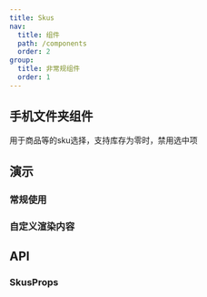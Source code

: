 ```yaml
---
title: Skus
nav:
  title: 组件
  path: /components
  order: 2
group:
  title: 非常规组件
  order: 1
---
```


## 手机文件夹组件

用于商品等的sku选择，支持库存为零时，禁用选中项

## 演示

### 常规使用

<code src="../demo/skus/demo1.tsx"></code>

### 自定义渲染内容

<!-- <code src="../demo/skus/demo2.tsx"></code> -->

## API

### SkusProps

<API id="Skus"></API>

